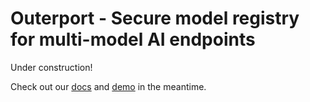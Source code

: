 # Outerport - Secure model registry for multi-model AI endpoints

Under construction!

Check out our [docs](https://docs.outerport.com/) and [demo](https://hotswap.outerport.com/) in the meantime. 
